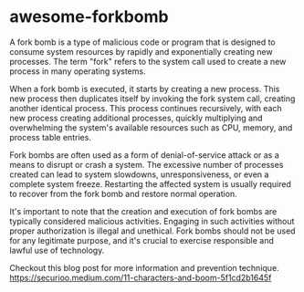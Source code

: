 # awesome-forkbomb
A fork bomb is a type of malicious code or program that is designed to consume system resources by rapidly and exponentially creating new processes. The term "fork" refers to the system call used to create a new process in many operating systems.

When a fork bomb is executed, it starts by creating a new process. This new process then duplicates itself by invoking the fork system call, creating another identical process. This process continues recursively, with each new process creating additional processes, quickly multiplying and overwhelming the system's available resources such as CPU, memory, and process table entries.

Fork bombs are often used as a form of denial-of-service attack or as a means to disrupt or crash a system. The excessive number of processes created can lead to system slowdowns, unresponsiveness, or even a complete system freeze. Restarting the affected system is usually required to recover from the fork bomb and restore normal operation.

It's important to note that the creation and execution of fork bombs are typically considered malicious activities. Engaging in such activities without proper authorization is illegal and unethical. Fork bombs should not be used for any legitimate purpose, and it's crucial to exercise responsible and lawful use of technology.

Checkout this blog post for more information and prevention technique.
https://securioo.medium.com/11-characters-and-boom-5f1cd2b1645f

